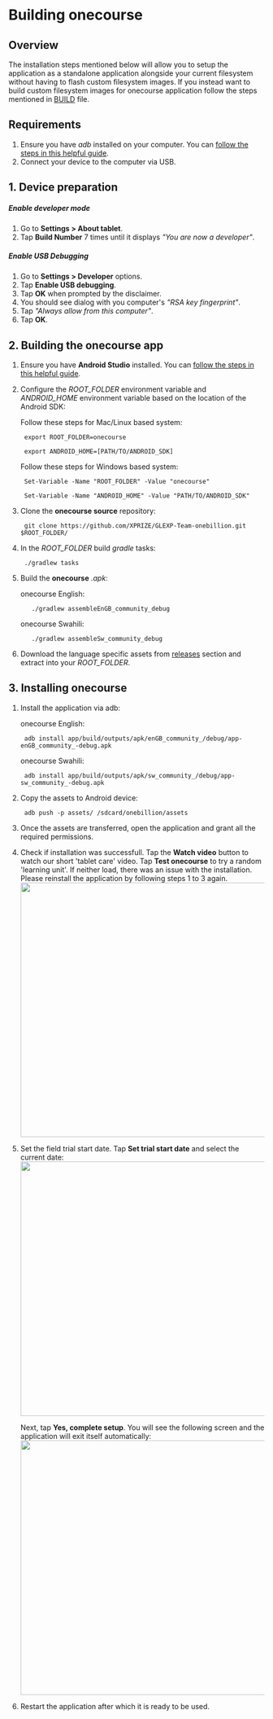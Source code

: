 # Building onecourse

## Overview
The installation steps mentioned below will allow you to setup the application as a standalone application alongside your current filesystem without having to flash custom filesystem images. If you instead want to build custom filesystem images for onecourse application follow the steps mentioned in [BUILD](https://github.com/XPRIZE/GLEXP-Team-onebillion/blob/master/BUILD.md) file.

## Requirements
1. Ensure you have _adb_ installed on your computer. You can [follow the steps in this helpful guide](https://www.androidpit.com/how-to-install-adb-and-fastboot).
2. Connect your device to the computer via USB.

## 1. Device preparation

##### Enable developer mode
1. Go to **Settings > About tablet**.
2. Tap **Build Number** 7 times until it displays _"You are now a developer"_.

##### Enable USB Debugging
1. Go to **Settings > Developer** options.
2. Tap **Enable USB debugging**.
3. Tap **OK** when prompted by the disclaimer.
4. You should see dialog with you computer's _"RSA key fingerprint"_.
5. Tap _"Always allow from this computer"_.
6. Tap **OK**.

## 2. Building the onecourse app

1. Ensure you have **Android Studio** installed. You can [follow the steps in this helpful guide](https://developer.android.com/studio/install.html).

2. Configure the _ROOT_FOLDER_ environment variable and _ANDROID_HOME_ environment variable based on the location of the Android SDK:  
   
   Follow these steps for Mac/Linux based system:
	
		export ROOT_FOLDER=onecourse
		
		export ANDROID_HOME=[PATH/TO/ANDROID_SDK]
		
   Follow these steps for Windows based system:

		Set-Variable -Name "ROOT_FOLDER" -Value "onecourse"
		
		Set-Variable -Name "ANDROID_HOME" -Value "PATH/TO/ANDROID_SDK"
		
3. Clone the **onecourse source** repository:
		
		git clone https://github.com/XPRIZE/GLEXP-Team-onebillion.git $ROOT_FOLDER/
		
4. In the _ROOT_FOLDER_ build _gradle_ tasks:

        ./gradlew tasks
		
5. Build the **onecourse** _.apk_:

	onecourse English:

          ./gradlew assembleEnGB_community_debug
	  
	onecourse Swahili:
	
          ./gradlew assembleSw_community_debug
		  
6. Download the language specific assets from [releases](https://github.com/XPRIZE/GLEXP-Team-onebillion/releases/tag/v3.0.0) section and extract into your _ROOT_FOLDER_.
		
## 3. Installing onecourse

1. Install the application via adb:

	onecourse English:

		adb install app/build/outputs/apk/enGB_community_/debug/app-enGB_community_-debug.apk
		
	onecourse Swahili:
	
		adb install app/build/outputs/apk/sw_community_/debug/app-sw_community_-debug.apk
		
2. Copy the assets to Android device:

		adb push -p assets/ /sdcard/onebillion/assets
		
3. Once the assets are transferred, open the application and grant all the required permissions.

4. Check if installation was successfull. Tap the **Watch video** button to watch our short 'tablet care' video. Tap **Test onecourse** to try a random 'learning unit'. If neither load, there was an issue with the installation. Please reinstall the application by following steps 1 to 3 again.
	<img src="https://onebillion.org/img/xprize/setup-ss/screen1.png" width="850" height="500">

5. Set the field trial start date. Tap **Set trial start date** and select the current date: <img src="https://onebillion.org/img/xprize/setup-ss/screen2.png" width="850" height="500">
  
   Next, tap **Yes, complete setup**. You will see the following screen and the application will exit itself automatically:  
	<img src="https://onebillion.org/img/xprize/setup-ss/screen4.png" width="850" height="500">

6. Restart the application after which it is ready to be used.
